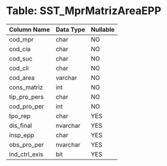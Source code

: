 # Table: SST_MprMatrizAreaEPP

| Column Name | Data Type | Nullable |
|-------------|-----------|----------|
| cod_mpr | char | NO |
| cod_cia | char | NO |
| cod_suc | char | NO |
| cod_cli | char | NO |
| cod_area | varchar | NO |
| cons_matriz | int | NO |
| tip_pro_pers | char | NO |
| cod_pro_per | int | NO |
| tpo_rep | char | YES |
| dis_final | nvarchar | YES |
| insp_epp | char | YES |
| obs_pro_per | nvarchar | YES |
| ind_ctrl_exis | bit | YES |
